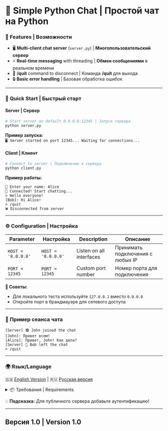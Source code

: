 # 🚀 Simple Python Chat | Простой чат на Python  

### 🌟 Features | Возможности  
- 🖥️ **Multi-client chat server** (`server.py`) | **Многопользовательский сервер**  
- ⚡ **Real-time messaging** with threading | **Обмен сообщениями** в реальном времени  
- 🚪 **/quit** command to disconnect | Команда **/quit** для выхода  
- 🔒 **Basic error handling** | Базовая обработка ошибок  

---

### 🏁 Quick Start | Быстрый старт  

#### Server | Сервер  
```bash
# Start server on default 0.0.0.0:12345 | Запуск сервера
python server.py
```
**Пример запуска:**  
`🖥️ Server started on port 12345... Waiting for connections...`  

#### Client | Клиент  
```bash
# Connect to server | Подключение к серверу
python client.py
```
**Пример работы:**  
```
👤 Enter your name: Alice  
🔗 Connected! Start chatting...
> Hello everyone!  
[Bob]: Hi Alice!  
> /quit  
❌ Disconnected from server  
```

---

### ⚙️ Configuration | Настройка  

| Parameter | Настройка | Description | Описание |
|-----------|-----------|-------------|----------|
| `HOST = '0.0.0.0'` | `HOST = '0.0.0.0'` | Listen on all interfaces | Принимать подключения с любых IP |
| `PORT = 12345` | `PORT = 12345` | Custom port number | Номер порта для подключения |

**🔧 Советы:**  
- Для локального теста используйте `127.0.0.1` вместо `0.0.0.0`  
- Откройте порт в брандмауэре для сетевого доступа  

---

### 🎨 Пример сеанса чата  
```
[Server] 🟢 John joined the chat  
[John]: Привет всем!  
[Alice]: Привет, John! Как дела?  
[Server] 🔴 Bob left the chat  
> /quit  
```

---

### 🌍 Язык/Language  
🇬🇧 [English Version](#) | 🇷🇺 [Русская версия](#)  

<details>
<summary>📦 Требования | Requirements</summary>

- Python 3.6+  
- Доступ к сети | Network access  
- Открытый порт | Open port  

</details>

💡 **Подсказка:** Для публичного сервера добавьте аутентификацию!  

---
Версия 1.0 | Version 1.0  
---
